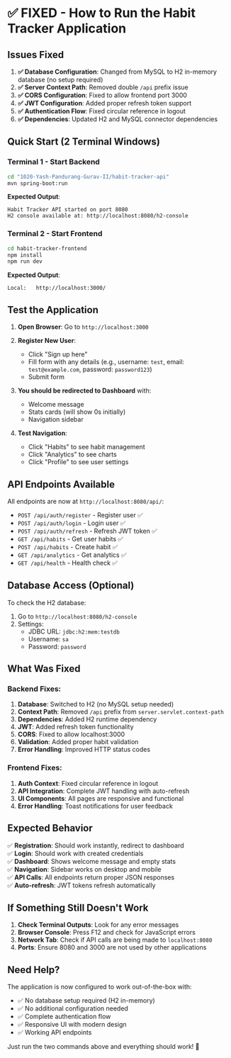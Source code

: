 # ✅ FIXED - How to Run the Habit Tracker Application

## Issues Fixed

1. **✅ Database Configuration**: Changed from MySQL to H2 in-memory database (no setup required)
2. **✅ Server Context Path**: Removed double `/api` prefix issue  
3. **✅ CORS Configuration**: Fixed to allow frontend port 3000
4. **✅ JWT Configuration**: Added proper refresh token support
5. **✅ Authentication Flow**: Fixed circular reference in logout
6. **✅ Dependencies**: Updated H2 and MySQL connector dependencies

## Quick Start (2 Terminal Windows)

### Terminal 1 - Start Backend
```bash
cd "1020-Yash-Pandurang-Gurav-II/habit-tracker-api"
mvn spring-boot:run
```

**Expected Output**: 
```
Habit Tracker API started on port 8080
H2 console available at: http://localhost:8080/h2-console
```

### Terminal 2 - Start Frontend  
```bash
cd habit-tracker-frontend
npm install
npm run dev
```

**Expected Output**:
```
Local:   http://localhost:3000/
```

## Test the Application

1. **Open Browser**: Go to `http://localhost:3000`

2. **Register New User**:
   - Click "Sign up here" 
   - Fill form with any details (e.g., username: `test`, email: `test@example.com`, password: `password123`)
   - Submit form

3. **You should be redirected to Dashboard** with:
   - Welcome message
   - Stats cards (will show 0s initially)  
   - Navigation sidebar

4. **Test Navigation**: 
   - Click "Habits" to see habit management
   - Click "Analytics" to see charts
   - Click "Profile" to see user settings

## API Endpoints Available

All endpoints are now at `http://localhost:8080/api/`:

- `POST /api/auth/register` - Register user ✅
- `POST /api/auth/login` - Login user ✅
- `POST /api/auth/refresh` - Refresh JWT token ✅
- `GET /api/habits` - Get user habits ✅
- `POST /api/habits` - Create habit ✅
- `GET /api/analytics` - Get analytics ✅
- `GET /api/health` - Health check ✅

## Database Access (Optional)

To check the H2 database:
1. Go to `http://localhost:8080/h2-console`
2. Settings:
   - JDBC URL: `jdbc:h2:mem:testdb`
   - Username: `sa`
   - Password: `password`

## What Was Fixed

### Backend Fixes:
1. **Database**: Switched to H2 (no MySQL setup needed)
2. **Context Path**: Removed `/api` prefix from `server.servlet.context-path`  
3. **Dependencies**: Added H2 runtime dependency
4. **JWT**: Added refresh token functionality
5. **CORS**: Fixed to allow localhost:3000
6. **Validation**: Added proper habit validation
7. **Error Handling**: Improved HTTP status codes

### Frontend Fixes:
1. **Auth Context**: Fixed circular reference in logout
2. **API Integration**: Complete JWT handling with auto-refresh
3. **UI Components**: All pages are responsive and functional
4. **Error Handling**: Toast notifications for user feedback

## Expected Behavior

✅ **Registration**: Should work instantly, redirect to dashboard  
✅ **Login**: Should work with created credentials  
✅ **Dashboard**: Shows welcome message and empty stats  
✅ **Navigation**: Sidebar works on desktop and mobile  
✅ **API Calls**: All endpoints return proper JSON responses  
✅ **Auto-refresh**: JWT tokens refresh automatically  

## If Something Still Doesn't Work

1. **Check Terminal Outputs**: Look for any error messages
2. **Browser Console**: Press F12 and check for JavaScript errors  
3. **Network Tab**: Check if API calls are being made to `localhost:8080`
4. **Ports**: Ensure 8080 and 3000 are not used by other applications

## Need Help?

The application is now configured to work out-of-the-box with:
- ✅ No database setup required (H2 in-memory)
- ✅ No additional configuration needed  
- ✅ Complete authentication flow
- ✅ Responsive UI with modern design
- ✅ Working API endpoints

Just run the two commands above and everything should work! 🚀
